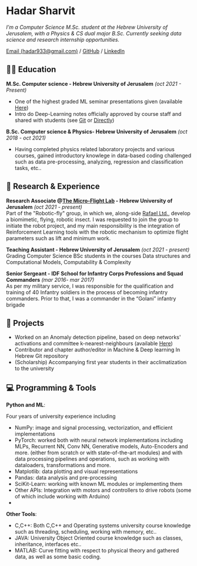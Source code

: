 # Hadar Sharvit

_I’m a Computer Science M.Sc. student at the Hebrew University of
Jerusalem, with a Physics & CS dual major B.Sc. Currently seeking data
science and research internship opportunities._ <br>

[Email (hadar933@gmail.com)](mailto:hadar933@gmail.com) / [GitHub](https://github.com/Hadar933) / [LinkedIn](https://www.linkedin.com/in/hadar-sharvit/) 

## 🧑‍🏫 Education

**M.Sc. Computer science - Hebrew University of Jerusalem**   _(oct 2021 - Present)_ <br>
  - One of the highest graded ML seminar presentations given (available [Here](https://drive.google.com/file/d/1oI3UvitekoTniCOtnQemC5ZpkfK15zMf/view))
  - Intro do Deep-Learning notes officially approved by course staff and shared with students (see [Git](https://github.com/Hadar933/Intro-to-Deep-Learning) or [Directly](https://drive.google.com/file/d/1zVkw5lkE8bqBvSb5qZ4zdJX1pPC-F758/view))

**B.Sc. Computer science & Physics- Hebrew University of Jerusalem**   _(oct 2018 - oct 2021)_ <br>
  - Having completed physics related laboratory projects and various courses, gained introductory knowlege in data-based coding challenged such as data pre-processing, analyzing, regression and classification tasks, etc..


## 🔬 Research & Experience

**Research Associate @[The Micro-Flight Lab](https://www.beatus-lab.org/) - Hebrew University of Jerusalem** _(oct 2021 - present)_ <br>
Part of the "Robotic-fly" group, in which we, along-side [Rafael Ltd.](https://www.rafael.co.il/), develop
a biomimetic, flying, robotic insect. I was requested to join the group to
initiate the robot project, and my main responsibility is the integration of Reinforcement Learning tools with the robotic mechanism to 
optimize flight parameters such as lift and minimum work.

**Teaching Assistant - Hebrew University of Jerusalem** _(oct 2021 - present)_ <br>
Grading Computer Science BSc students in the courses Data structures
and Computational Models, Computability & Complexity

**Senior Sergeant - IDF School for Infantry Corps Professions and Squad Commanders** _(mar 2016- mar 2017)_ <br>
As per my military service, I was responsible for the qualification and training of 40 Infantry soldiers in
the process of becoming infantry commanders. Prior to that, I was a commander in the “Golani” infantry brigade

## 🎯 Projects
- Worked on an Anomaly detection pipeline, based on deep networks' activations and committee k-nearest-neighbours (available [Here](https://github.com/Hadar933/Deep-Committee-kNN))
- Contributor and chapter author/editor in Machine & Deep learning In Hebrew Git repository
- (Scholarship) Accompanying first year students in their acclimatization to the university

## 💻 Programming & Tools
**Python and ML**:

Four years of university experience including
- NumPy: image and signal processing, vectorization, and efficient implementations
- PyTorch: worked both with neural network implementations including MLPs, Recurrent NN, Conv NN, Generative models, Auto-Encoders and more. (either from scratch or with state-of-the-art modules) and with data processing pipelines and operations, such as working with dataloaders, transformations and more.
- Matplotlib: data plotting and visual representations
- Pandas: data analysis and pre-processing
- SciKit-Learn: working with known ML modules or implementing them
- Other APIs:  Integration with motors and controllers to drive robots (some of which include working with Arduino)
- 
**Other Tools**:
- C,C++: Both C,C++ and Operating systems university course knowledge such as threading, scheduling, working with memory, etc.. 
- JAVA: University Object Oriented course knowledge such as classes, inheritance, interfaces etc..
- MATLAB: Curve fitting with respect to physical theory and gathered data, as well as some basic coding.
